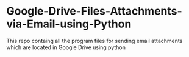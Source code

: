 # Google-Drive-Files-Attachments-via-Email-using-Python
This repo containg all the program files for sending email attachments which are located in Google Drive using python
